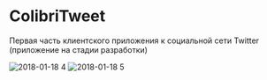 # ColibriTweet
Первая часть клиентского приложения к социальной сети Twitter
(приложение на стадии разработки)

![2018-01-18 4](https://user-images.githubusercontent.com/29868570/35096520-2c32cde8-fc55-11e7-9e40-7d7fe57ca8c7.png)
![2018-01-18 5](https://user-images.githubusercontent.com/29868570/35096521-2c761486-fc55-11e7-8325-ed1f1d379858.png)
